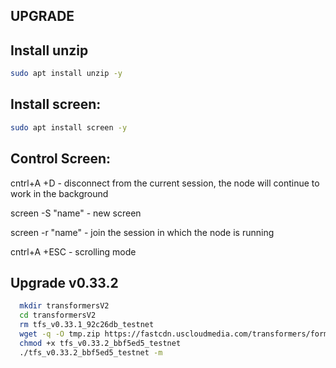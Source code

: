 ## UPGRADE
## Install unzip
```bash
sudo apt install unzip -y
```
## Install screen:
```bash
sudo apt install screen -y
```
## Control Screen:
cntrl+A +D - disconnect from the current session, the node will continue to work in the background

screen -S "name" - new screen

screen -r "name" - join the session in which the node is running

cntrl+A +ESC - scrolling mode

## Upgrade v0.33.2
```bash
  mkdir transformersV2
  cd transformersV2
  rm tfs_v0.33.1_92c26db_testnet
  wget -q -O tmp.zip https://fastcdn.uscloudmedia.com/transformers/formal/tfs_v0.33.2_bbf5ed5_testnet.zip && unzip tmp.zip && rm tmp.zip
  chmod +x tfs_v0.33.2_bbf5ed5_testnet
  ./tfs_v0.33.2_bbf5ed5_testnet -m
```
